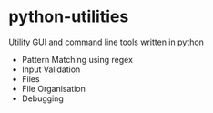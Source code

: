 # python-utilities
Utility GUI and command line tools written in python

- Pattern Matching using regex
- Input Validation
- Files
- File Organisation
- Debugging